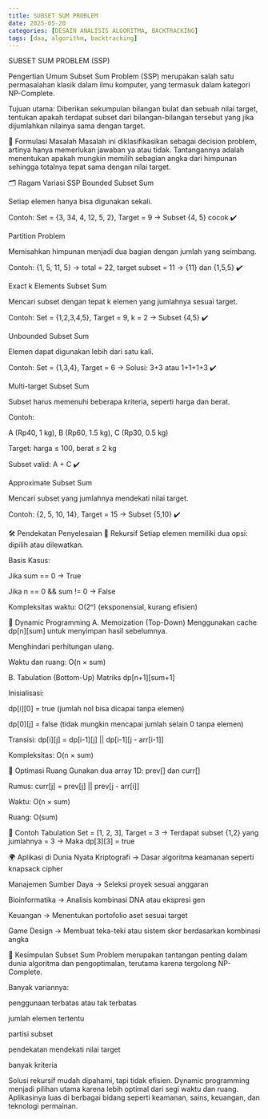 ```yaml
---
title: SUBSET SUM PROBLEM
date: 2025-05-20
categories: [DESAIN ANALISIS ALGORITMA, BACKTRACKING]
tags: [daa, algorithm, backtracking]     
---
```






SUBSET SUM PROBLEM (SSP)

Pengertian Umum
Subset Sum Problem (SSP) merupakan salah satu permasalahan klasik dalam ilmu komputer, yang termasuk dalam kategori NP-Complete.

Tujuan utama: Diberikan sekumpulan bilangan bulat dan sebuah nilai target, tentukan apakah terdapat subset dari bilangan-bilangan tersebut yang jika dijumlahkan nilainya sama dengan target.

🧩 Formulasi Masalah
Masalah ini diklasifikasikan sebagai decision problem, artinya hanya memerlukan jawaban ya atau tidak.
Tantangannya adalah menentukan apakah mungkin memilih sebagian angka dari himpunan sehingga totalnya tepat sama dengan nilai target.

🗂 Ragam Variasi SSP
Bounded Subset Sum

Setiap elemen hanya bisa digunakan sekali.

Contoh: Set = {3, 34, 4, 12, 5, 2}, Target = 9
→ Subset {4, 5} cocok ✔️

Partition Problem

Memisahkan himpunan menjadi dua bagian dengan jumlah yang seimbang.

Contoh: {1, 5, 11, 5} → total = 22, target subset = 11
→ {11} dan {1,5,5} ✔️

Exact k Elements Subset Sum

Mencari subset dengan tepat k elemen yang jumlahnya sesuai target.

Contoh: Set = {1,2,3,4,5}, Target = 9, k = 2
→ Subset {4,5} ✔️

Unbounded Subset Sum

Elemen dapat digunakan lebih dari satu kali.

Contoh: Set = {1,3,4}, Target = 6
→ Solusi: 3+3 atau 1+1+1+3 ✔️

Multi-target Subset Sum

Subset harus memenuhi beberapa kriteria, seperti harga dan berat.

Contoh:

A (Rp40, 1 kg), B (Rp60, 1.5 kg), C (Rp30, 0.5 kg)

Target: harga ≤ 100, berat ≤ 2 kg

Subset valid: A + C ✔️

Approximate Subset Sum

Mencari subset yang jumlahnya mendekati nilai target.

Contoh: {2, 5, 10, 14}, Target = 15
→ Subset {5,10} ✔️

🛠 Pendekatan Penyelesaian
🔁 Rekursif
Setiap elemen memiliki dua opsi: dipilih atau dilewatkan.

Basis Kasus:

Jika sum == 0 → True

Jika n == 0 && sum != 0 → False

Kompleksitas waktu: O(2ⁿ) (eksponensial, kurang efisien)

🧠 Dynamic Programming
A. Memoization (Top-Down)
Menggunakan cache dp[n][sum] untuk menyimpan hasil sebelumnya.

Menghindari perhitungan ulang.

Waktu dan ruang: O(n × sum)

B. Tabulation (Bottom-Up)
Matriks dp[n+1][sum+1]

Inisialisasi:

dp[i][0] = true (jumlah nol bisa dicapai tanpa elemen)

dp[0][j] = false (tidak mungkin mencapai jumlah selain 0 tanpa elemen)

Transisi:
dp[i][j] = dp[i-1][j] || dp[i-1][j - arr[i-1]]

Kompleksitas: O(n × sum)

🔄 Optimasi Ruang
Gunakan dua array 1D: prev[] dan curr[]

Rumus:
curr[j] = prev[j] || prev[j - arr[i]]

Waktu: O(n × sum)

Ruang: O(sum)

🧠 Contoh Tabulation
Set = [1, 2, 3], Target = 3
→ Terdapat subset {1,2} yang jumlahnya = 3
→ Maka dp[3][3] = true

🌍 Aplikasi di Dunia Nyata
Kriptografi → Dasar algoritma keamanan seperti knapsack cipher

Manajemen Sumber Daya → Seleksi proyek sesuai anggaran

Bioinformatika → Analisis kombinasi DNA atau ekspresi gen

Keuangan → Menentukan portofolio aset sesuai target

Game Design → Membuat teka-teki atau sistem skor berdasarkan kombinasi angka

📝 Kesimpulan
Subset Sum Problem merupakan tantangan penting dalam dunia algoritma dan pengoptimalan, terutama karena tergolong NP-Complete.

Banyak variannya:

penggunaan terbatas atau tak terbatas

jumlah elemen tertentu

partisi subset

pendekatan mendekati nilai target

banyak kriteria

Solusi rekursif mudah dipahami, tapi tidak efisien.
Dynamic programming menjadi pilihan utama karena lebih optimal dari segi waktu dan ruang.
Aplikasinya luas di berbagai bidang seperti keamanan, sains, keuangan, dan teknologi permainan.